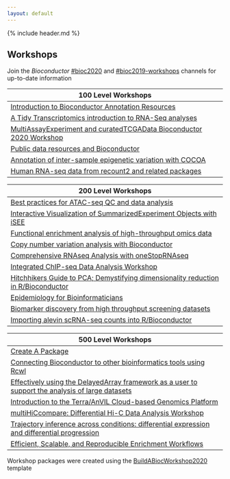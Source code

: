 ```yaml
---
layout: default
---
```


{% include header.md %}

## Workshops

Join the _Bioconductor_  [#bioc2020](https://community-bioc.slack.com/archives/CLAEUFVAA) and [#bioc2019-workshops](https://community-bioc.slack.com/archives/CJDMYKG2U) channels for up-to-date information

| 100 Level Workshops |
|---------------------|
| [Introduction to Bioconductor Annotation Resources](https://jmacdon.github.io/Bioc2020Anno/) | ![](https://github.com/jmacdon/Bioc2020Anno/workflows/.github/workflows/basic_checks.yaml/badge.svg) | [GitHub](https://github.com/jmacdon/Bioc2020Anno) | [Docker](https://hub.docker.com/repository/docker/jmacdon/Bioc2020Anno) |
| [A Tidy Transcriptomics introduction to RNA-Seq analyses](https://stemangiola.github.io/bioc_2020_tidytranscriptomics/) | ![](https://github.com/stemangiola/bioc_2020_tidytranscriptomics/workflows/.github/workflows/basic_checks.yaml/badge.svg) | [GitHub](https://github.com/stemangiola/bioc_2020_tidytranscriptomics) | [Docker](https://hub.docker.com/repository/docker/stemangiola/bioc_2020_tidytranscriptomics) |
| [MultiAssayExperiment and curatedTCGAData Bioconductor 2020 Workshop](https://waldronlab.github.io/MultiAssayWorkshop/) | ![](https://github.com/waldronlab/MultiAssayWorkshop/workflows/.github/workflows/basic_checks.yaml/badge.svg) | [GitHub](https://github.com/waldronlab/MultiAssayWorkshop) | [Docker](https://hub.docker.com/repository/docker/mr148/multiassayworkshop) |
| [Public data resources and Bioconductor](https://waldronlab.github.io/PublicDataResources/) | ![](https://github.com/waldronlab/PublicDataResources/workflows/.github/workflows/basic_checks.yaml/badge.svg) | [GitHub](https://github.com/waldronlab/PublicDataResources) | [Docker](https://hub.docker.com/repository/docker/waldronlab/PublicDataResources) |
| [Annotation of inter-sample epigenetic variation with COCOA](https://databio.github.io/cocoa_workshop_bioc2020/) | ![](https://github.com/databio/cocoa_workshop_bioc2020/workflows/.github/workflows/basic_checks.yaml/badge.svg) | [GitHub](https://github.com/databio/cocoa_workshop_bioc2020) | [Docker](https://hub.docker.com/repository/docker/databio/cocoa_workshop_bioc2020) |
| [Human RNA-seq data from recount2 and related packages](https://LieberInstitute.github.io/recountWorkshop2020/) | ![](https://github.com/LieberInstitute/recountWorkshop2020/workflows/.github/workflows/basic_checks.yaml/badge.svg) | [GitHub](https://github.com/LieberInstitute/recountWorkshop2020/) | [Docker](https://hub.docker.com/repository/docker/LieberInstitute/recountWorkshop2020) |

| 200 Level Workshops | 
|---------------------|
| [Best practices for ATAC-seq QC and data analysis](https://haibol2016.github.io/ATACseqQCWorkshop/) | ![](https://github.com/haibol2016/ATACseqQCWorkshop/workflows/.github/workflows/basic_checks.yaml/badge.svg) | [GitHub](https://github.com/haibol2016/ATACseqQCWorkshop) | [Docker](https://hub.docker.com/repository/docker/haibol2016/ATACseqQCWorkshop) |
| [Interactive Visualization of SummarizedExperiment Objects with iSEE](https://iSEE.github.io/iSEEWorkshop2020/) | ![](https://github.com/iSEE/iSEEWorkshop2020/workflows/.github/workflows/basic_checks.yaml/badge.svg) | [GitHub](https://github.com/iSEE/iSEEWorkshop2020) | [Docker](https://hub.docker.com/repository/docker/iseedevelopers/iseeworkshop2020) |
| [Functional enrichment analysis of high-throughput omics data](https://waldronlab.github.io/waldronlab/) | ![](https://github.com/waldronlab/enrichOmics/workflows/.github/workflows/basic_checks.yaml/badge.svg) | [GitHub](https://github.com/waldronlab/enrichOmics) | [Docker](https://hub.docker.com/repository/docker/waldronlab/enrichOmics) |
| [Copy number variation analysis with Bioconductor](https://waldronlab.github.io/CNVWorkshop/) | ![](https://github.com/waldronlab/CNVWorkshop/workflows/.github/workflows/basic_checks.yaml/badge.svg) | [GitHub](https://github.com/waldronlab/CNVWorkshop) | [Docker](https://hub.docker.com/repository/docker/waldronlab/CNVWorkshop) |
| [Comprehensive RNAseq Analysis with oneStopRNAseq](https://radio1988.github.io/oneStopRNAseqWorkshop/) | ![](https://github.com/radio1988/oneStopRNAseqWorkshop/workflows/.github/workflows/basic_checks.yaml/badge.svg) | [GitHub](https://github.com/radio1988/oneStopRNAseqWorkshop) | [Docker](https://hub.docker.com/repository/docker/radio1988/oneStopRNAseqWorkshop) |
| [Integrated ChIP-seq Data Analysis Workshop](https://hukai916.github.io/IntegratedChIPseqWorkshop/) | ![](https://github.com/hukai916/IntegratedChIPseqWorkshop/workflows/.github/workflows/basic_checks.yaml/badge.svg) | [GitHub](https://github.com/hukai916/IntegratedChIPseqWorkshop) | [Docker](https://hub.docker.com/repository/docker/hukai916/IntegratedChIPseqWorkshop) |
| [Hitchhikers Guide to PCA; Demystifying dimensionality reduction in R/Bioconductor](https://aedin.github.io/Frontiers_Supplement/) | ![](https://github.com/aedin/Frontiers_Supplement/workflows/.github/workflows/basic_checks.yaml/badge.svg) | [GitHub](https://github.com/aedin/Frontiers_Supplement) | [Docker](https://hub.docker.com/repository/docker/aedin/Frontiers_Supplement) |
| [Epidemiology for Bioinformaticians](https://cmirzayi.github.io/epiforbioworkshop/) | ![](https://github.com/cmirzayi/epiforbioworkshop/workflows/.github/workflows/basic_checks.yaml/badge.svg) | [GitHub](https://github.com/cmirzayi/epiforbioworkshop) | [Docker](https://hub.docker.com/repository/docker/cmirzayi/epiforbioworkshop) |
| [Biomarker discovery from high throughput screening datasets](https://bhklab.github.io/bioc2020workshop/) | ![](https://github.com/bhklab/bioc2020workshop/workflows/.github/workflows/basic_checks.yaml/badge.svg) | [GitHub](https://github.com/bhklab/bioc2020workshop) | [Docker](https://hub.docker.com/repository/docker/bhklab/bioc2020workshop) |
| [Importing alevin scRNA-seq counts into R/Bioconductor](https://mikelove.github.io/alevin2bioc/) | ![](https://github.com/mikelove/alevin2bioc/workflows/.github/workflows/basic_checks.yaml/badge.svg) | [GitHub](https://github.com/mikelove/alevin2bioc) | [Docker](https://hub.docker.com/repository/docker/mikelove/alevin2bioc) |


| 500 Level Workshops | 
|---------------------|
| [Create A Package](https://Kayla-Morrell.github.io/CreateAPackage/) | ![](https://github.com/Kayla-Morrell/CreateAPackage/workflows/.github/workflows/basic_checks.yaml/badge.svg) | [GitHub](https://github.com/Kayla-Morrell/CreateAPackage) | [Docker](https://hub.docker.com/repository/docker/Kayla-Morrell/CreateAPackage) |
| [Connecting Bioconductor to other bioinformatics tools using Rcwl](https://Liubuntu.github.io/Bioc2020RCWL/) | ![](https://github.com/Liubuntu/Bioc2020RCWL/workflows/.github/workflows/basic_checks.yaml/badge.svg) | [GitHub](https://github.com/Liubuntu/Bioc2020RCWL) | [Docker](https://hub.docker.com/repository/docker/Liubuntu/Bioc2020RCWL) |
| [Effectively using the DelayedArray framework as a user to support the analysis of large datasets](https://PeteHaitch.github.io/BioC2020_DelayedArray_workshop/) | ![](https://github.com/PeteHaitch/BioC2020_DelayedArray_workshop/workflows/.github/workflows/basic_checks.yaml/badge.svg) | [GitHub](https://github.com/PeteHaitch/BioC2020_DelayedArray_workshop) | [Docker](https://hub.docker.com/repository/docker/PeteHaitch/BioC2020_DelayedArray_workshop) |
| [Introduction to the Terra/AnVIL Cloud-based Genomics Platform](https://waldronlab.github.io/AnVILWorkshop/) | ![](https://github.com/waldronlab/AnVILWorkshop/workflows/.github/workflows/basic_checks.yaml/badge.svg) | [GitHub](https://github.com/waldronlab/AnVILWorkshop) | [Docker](https://hub.docker.com/repository/docker/waldronlab/AnVILWorkshop) |
| [multiHiCcompare: Differential Hi-C Data Analysis Workshop](https://mdozmorov.github.io/HiCcompareWorkshop/) | ![](https://github.com/mdozmorov/HiCcompareWorkshop/workflows/.github/workflows/basic_checks.yaml/badge.svg) | [GitHub](https://github.com/mdozmorov/HiCcompareWorkshop) | [Docker](https://hub.docker.com/repository/docker/mdozmorov/HiCcompareWorkshop) |
| [Trajectory inference across conditions: differential expression and differential progression](https://kstreet13.github.io/bioc2020trajectories/) | ![](https://github.com/kstreet13/bioc2020trajectories/workflows/.github/workflows/basic_checks.yaml/badge.svg) | [GitHub](https://github.com/kstreet13/bioc2020trajectories) | [Docker](https://hub.docker.com/repository/docker/kstreet13/bioc2020trajectories) |
| [Efficient, Scalable, and Reproducible Enrichment Workflows](https://montilab.github.io/hypeR-workshop/) | ![](https://github.com/montilab/hypeR-workshop/workflows/.github/workflows/basic_checks.yaml/badge.svg) | [GitHub](https://github.com/montilab/hypeR-workshop) | [Docker](https://hub.docker.com/repository/docker/montilab/hypeR-workshop) |

Workshop packages were created using the [BuildABiocWorkshop2020](https://github.com/seandavi/BuildABiocWorkshop2020) template



<!--
| 100 Level Workshops | 
|---------------------|
| [](https://XXX.github.io/YYY/) | ![](https://github.com/XXX/YYY/workflows/.github/workflows/basic_checks.yaml/badge.svg) | [GitHub](https://github.com/XXX/YYY) | [Docker](https://hub.docker.com/repository/docker/XXX/YYY) |
-->



<!--
- [Main Conference](#main-conference)
- [Developer Day](#developer-day)

### Main Conference

Workshops will be announced in April based on submissions to the ([call for workshops, talks, posters, and travel awards][call]). See the [BioC2018 workshops][bioc2018workshops] as a guide. Bioconductor will offer the "100-level" courses every year:

- _100: R and [Bioconductor][] for everyone: an introduction_
- _101: Introduction to [Bioconductor][] annotation resources_. 
- _102: Solving common bioinformatic challenges using [GenomicRanges][]_.
- _103: Public Data Resources and [Bioconductor][]_.


[call]: ./travel-accommodations
[bioc2018workshops]: https://bioconductor.github.io/BiocWorkshops/
[Bioconductor]: https://bioconductor.org/
[GenomicRanges]: https://bioconductor.org/packages/GenomicRanges
-->